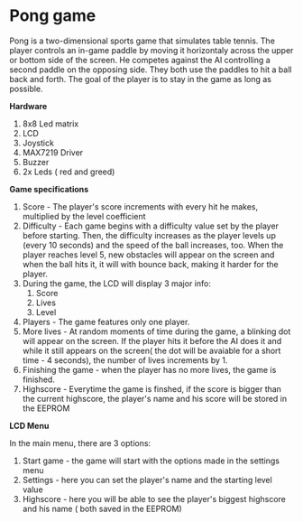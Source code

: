 # Pong game

Pong is a two-dimensional sports game that simulates table tennis. The player controls an in-game paddle by moving it horizontaly across the upper or bottom side of the screen. He competes against the AI controlling a second paddle on the opposing side. They both use the paddles to hit a ball back and forth. The goal of the player is to stay in the game as long as possible.

**Hardware**

1. 8x8 Led matrix
1. LCD
1. Joystick
1. MAX7219 Driver
1. Buzzer
1. 2x Leds ( red and greed)



**Game specifications**

1. Score - The player's score increments with every hit he makes, multiplied by the level coefficient
1. Difficulty - Each game begins with a difficulty value set by the player before starting. Then, the difficulty increases as the player levels up (every 10 seconds) and the speed of the ball increases, too. When the player reaches level 5, new obstacles will appear on the screen and when the ball hits it, it will with bounce back, making it harder for the player.
1. During the game, the LCD will display 3 major info:
   1. Score
   1. Lives
   1. Level
1. Players - The game features only one player.
1. More lives - At random moments of time during the game, a blinking dot will appear on the screen. If the player hits it before the AI does it and while it still appears on the screen( the dot will be avaiable for a short time - 4 seconds), the number of lives increments by 1.
1. Finishing the game - when the player has no more lives, the game is finished.
1. Highscore - Everytime the game is finshed, if the score is bigger than the current highscore, the player's name and his score will be stored in the EEPROM

**LCD Menu**

In the main menu, there are 3 options:
  1. Start game - the game will start with the options made in the settings menu
  1. Settings - here you can set the player's name and the starting level value
  1. Highscore - here you will be able to see the player's biggest highscore and his name ( both saved in the EEPROM)
  
